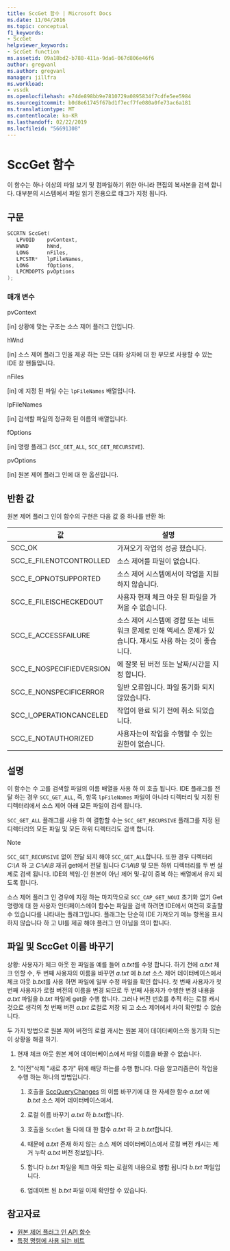 ```yaml
---
title: SccGet 함수 | Microsoft Docs
ms.date: 11/04/2016
ms.topic: conceptual
f1_keywords:
- SccGet
helpviewer_keywords:
- SccGet function
ms.assetid: 09a18bd2-b788-411a-9da6-067d806e46f6
author: gregvanl
ms.author: gregvanl
manager: jillfra
ms.workload:
- vssdk
ms.openlocfilehash: e74de898bb9e7810729a0895834f7cdfe5ee5984
ms.sourcegitcommit: b0d8e61745f67bd1f7ecf7fe080a0fe73ac6a181
ms.translationtype: MT
ms.contentlocale: ko-KR
ms.lasthandoff: 02/22/2019
ms.locfileid: "56691308"
---
```

# <a name="sccget-function"></a>SccGet 함수
이 함수는 하나 이상의 파일 보기 및 컴파일하기 위한 아니라 편집의 복사본을 검색 합니다. 대부분의 시스템에서 파일 읽기 전용으로 태그가 지정 됩니다.

## <a name="syntax"></a>구문

```cpp
SCCRTN SccGet(
   LPVOID    pvContext,
   HWND      hWnd,
   LONG      nFiles,
   LPCSTR*   lpFileNames,
   LONG      fOptions,
   LPCMDOPTS pvOptions
);
```

### <a name="parameters"></a>매개 변수
 pvContext

[in] 상황에 맞는 구조는 소스 제어 플러그 인입니다.

 hWnd

[in] 소스 제어 플러그 인을 제공 하는 모든 대화 상자에 대 한 부모로 사용할 수 있는 IDE 창 핸들입니다.

 nFiles

[in] 에 지정 된 파일 수는 `lpFileNames` 배열입니다.

 lpFileNames

[in] 검색할 파일의 정규화 된 이름의 배열입니다.

 fOptions

[in] 명령 플래그 (`SCC_GET_ALL`, `SCC_GET_RECURSIVE`).

 pvOptions

[in] 원본 제어 플러그 인에 대 한 옵션입니다.

## <a name="return-value"></a>반환 값
 원본 제어 플러그 인이 함수의 구현은 다음 값 중 하나를 반환 하:

|값|설명|
|-----------|-----------------|
|SCC_OK|가져오기 작업의 성공 했습니다.|
|SCC_E_FILENOTCONTROLLED|소스 제어를 파일이 없습니다.|
|SCC_E_OPNOTSUPPORTED|소스 제어 시스템에서이 작업을 지원 하지 않습니다.|
|SCC_E_FILEISCHECKEDOUT|사용자 현재 체크 아웃 된 파일을 가져올 수 없습니다.|
|SCC_E_ACCESSFAILURE|소스 제어 시스템에 경합 또는 네트워크 문제로 인해 액세스 문제가 있습니다. 재시도 사용 하는 것이 좋습니다.|
|SCC_E_NOSPECIFIEDVERSION|에 잘못 된 버전 또는 날짜/시간을 지정 합니다.|
|SCC_E_NONSPECIFICERROR|일반 오류입니다. 파일 동기화 되지 않았습니다.|
|SCC_I_OPERATIONCANCELED|작업이 완료 되기 전에 취소 되었습니다.|
|SCC_E_NOTAUTHORIZED|사용자는이 작업을 수행할 수 있는 권한이 없습니다.|

## <a name="remarks"></a>설명
 이 함수는 수 고를 검색할 파일의 이름 배열을 사용 하 여 호출 됩니다. IDE 플래그를 전달 하는 경우 `SCC_GET_ALL`, 즉, 항목 `lpFileNames` 파일이 아니라 디렉터리 및 지정 된 디렉터리에서 소스 제어 아래 모든 파일이 검색 됩니다.

 `SCC_GET_ALL` 플래그를 사용 하 여 결합할 수는 `SCC_GET_RECURSIVE` 플래그를 지정 된 디렉터리의 모든 파일 및 모든 하위 디렉터리도 검색 합니다.

> [!NOTE]
>  `SCC_GET_RECURSIVE` 없이 전달 되지 해야 `SCC_GET_ALL`합니다. 또한 경우 디렉터리 *C:\A* 하 고 *C:\A\B* 재귀 get에서 전달 됩니다 *C:\A\B* 및 모든 하위 디렉터리를 두 번 실제로 검색 됩니다. IDE의 책임-인 원본이 아닌 제어 및-같이 중복 하는 배열에서 유지 되도록 합니다.

 소스 제어 플러그 인 경우에 지정 하는 마지막으로 `SCC_CAP_GET_NOUI` 초기화 없기 Get 명령에 대 한 사용자 인터페이스에이 함수는 파일을 검색 하려면 IDE에서 여전히 호출할 수 있습니다를 나타내는 플래그입니다. 플래그는 단순히 IDE 가져오기 메뉴 항목을 표시 하지 않습니다 하 고 UI를 제공 해야 플러그 인 아님을 의미 합니다.

## <a name="rename-files-and-sccget"></a>파일 및 SccGet 이름 바꾸기
 상황: 사용자가 체크 아웃 한 파일을 예를 들어 *a.txt*를 수정 합니다. 하기 전에 *a.txt* 체크 인할 수, 두 번째 사용자의 이름을 바꾸면 *a.txt* 에 *b.txt* 소스 제어 데이터베이스에서 체크 아웃 *b.txt*를 사용 하면 파일에 일부 수정 파일을 확인 합니다. 첫 번째 사용자가 첫 번째 사용자가 로컬 버전의 이름을 변경 되므로 두 번째 사용자가 수행한 변경 내용을 *a.txt* 파일을 *b.txt* 파일에 get을 수행 합니다. 그러나 버전 번호를 추적 하는 로컬 캐시 것으로 생각의 첫 번째 버전 *a.txt* 로컬로 저장 되 고 소스 제어에서 차이 확인할 수 없습니다.

 두 가지 방법으로 원본 제어 버전의 로컬 캐시는 원본 제어 데이터베이스와 동기화 되는이 상황을 해결 하기.

1.  현재 체크 아웃 원본 제어 데이터베이스에서 파일 이름을 바꿀 수 없습니다.

2.  "이전"삭제 "새로 추가" 뒤에 해당 하는를 수행 합니다. 다음 알고리즘은이 작업을 수행 하는 하나의 방법입니다.

    1.  호출을 [SccQueryChanges](../extensibility/sccquerychanges-function.md) 의 이름 바꾸기에 대 한 자세한 함수 *a.txt* 에 *b.txt* 소스 제어 데이터베이스에서.

    2.  로컬 이름 바꾸기 *a.txt* 하 *b.txt*합니다.

    3.  호출을 `SccGet` 둘 다에 대 한 함수 *a.txt* 하 고 *b.txt*합니다.

    4.  때문에 *a.txt* 존재 하지 않는 소스 제어 데이터베이스에서 로컬 버전 캐시는 제거 누락 *a.txt* 버전 정보입니다.

    5.  합니다 *b.txt* 파일을 체크 아웃 되는 로컬의 내용으로 병합 됩니다 *b.txt* 파일입니다.

    6.  업데이트 된 *b.txt* 파일 이제 확인할 수 있습니다.

## <a name="see-also"></a>참고자료
- [원본 제어 플러그 인 API 함수](../extensibility/source-control-plug-in-api-functions.md)
- [특정 명령에 사용 되는 비트](../extensibility/bitflags-used-by-specific-commands.md)
